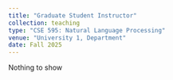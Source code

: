 ```yaml
---
title: "Graduate Student Instructor"
collection: teaching
type: "CSE 595: Natural Language Processing"
venue: "University 1, Department"
date: Fall 2025
---
```


Nothing to show
